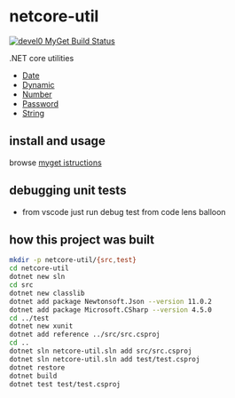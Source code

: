 # netcore-util

[![devel0 MyGet Build Status](https://www.myget.org/BuildSource/Badge/devel0?identifier=bf42235b-95d6-4b7e-8e2c-4ed4a9075c15)](https://www.myget.org/)

.NET core utilities

- [Date](src/Date.cs)
- [Dynamic](src/Dynamic.cs)
- [Number](src/Number.cs)
- [Password](src/Password.cs)
- [String](src/String.cs)

## install and usage

browse [myget istructions](https://www.myget.org/feed/devel0/package/nuget/netcore-util)

## debugging unit tests

- from vscode just run debug test from code lens balloon

## how this project was built

```sh
mkdir -p netcore-util/{src,test}
cd netcore-util
dotnet new sln
cd src
dotnet new classlib
dotnet add package Newtonsoft.Json --version 11.0.2
dotnet add package Microsoft.CSharp --version 4.5.0
cd ../test
dotnet new xunit
dotnet add reference ../src/src.csproj
cd ..
dotnet sln netcore-util.sln add src/src.csproj
dotnet sln netcore-util.sln add test/test.csproj 
dotnet restore
dotnet build
dotnet test test/test.csproj
```
